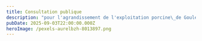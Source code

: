 ```yaml
---
title: Consultation publique
description: "pour l'agrandissement de l'exploitation porcine\_de Goulet Riec"
pubDate: 2025-09-03T22:00:00.000Z
heroImage: /pexels-aurelbzh-8013897.png
---
```


